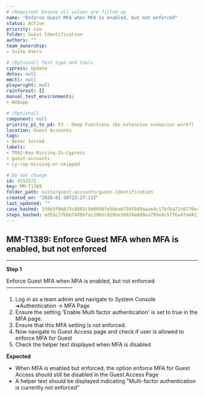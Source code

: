 ```yaml
---
# (Required) Ensure all values are filled up
name: "Enforce Guest MFA when MFA is enabled, but not enforced"
status: Active
priority: Low
folder: Guest Identification
authors: ""
team_ownership: 
- Suite Users

# (Optional) Test type and tools
cypress: Update
detox: null
mmctl: null
playwright: null
rainforest: []
manual_test_environments: 
- Webapp

# (Optional)
component: null
priority_p1_to_p4: P3 - Deep Functions (Do extensive scenarios work?)
location: Guest Accounts
tags: 
- Never tested
labels: 
- TM4J-Key-Missing-In-Cypress
- guest-accounts
- cy-rep-missing-or-skipped

# Do not change
id: 4152372
key: MM-T1389
folder_path: suite/guest-accounts/guest-identification
created_on: "2020-01-30T23:27:11Z"
last_updated: ""
case_hashed: 159d3f86675c8885c9dd608fe56ea0759f8d9aaae4c17bf0a72c6770ecbc14edd07a7d2af8a7b77dfb2f115ef189358b
steps_hashed: ed55c1fbbb7408bfac196dc920be39824a8d9ea799edc57f6a47ad417d93605c2708481e41948c5f1384e6f5f8a437d4
---
```


## MM-T1389: Enforce Guest MFA when MFA is enabled, but not enforced

---

**Step 1**

Enforce Guest MFA when MFA is enabled, but not enforced\
–––––––––––––––––––––––––

1. Log in as a team admin and navigate to System Console ➜Authentication -> MFA Page
2. Ensure the setting 'Enable Multi factor authentication' is set to true in the MFA page.
3. Ensure that this MFA setting is not enforced.
4. Now navigate to Guest Access page and check if user is allowed to enforce MFA for Guest
5. Check the helper text displayed when MFA is disabled

**Expected**

- When MFA is enabled but enforced, the option enforce MFA for Guest Access should still be disabled in the Guest Access Page
- A helper text should be displayed indicating "Multi-factor authentication is currently not enforced"
